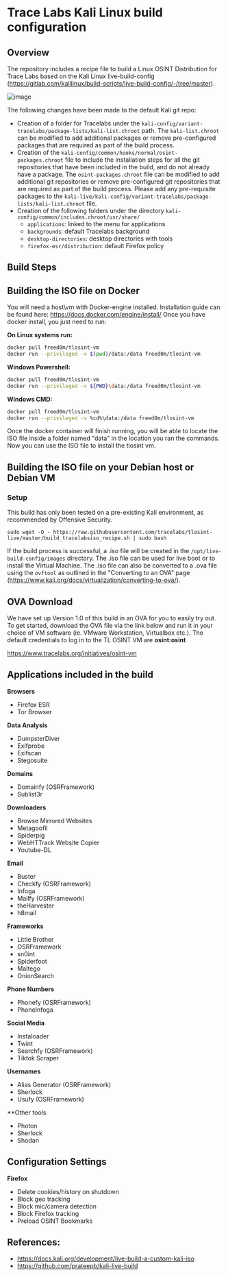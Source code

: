 # Trace Labs Kali Linux build configuration 

## Overview
The repository includes a recipe file to build a Linux OSINT Distribution for Trace Labs based on the Kali Linux live-build-config (https://gitlab.com/kalilinux/build-scripts/live-build-config/-/tree/master).

![image](https://user-images.githubusercontent.com/23207476/99865509-235c4500-2bfa-11eb-89fe-70d6685e1454.png)

The following changes have been made to the default Kali git repo:
* Creation of a folder for Tracelabs under the `kali-config/variant-tracelabs/package-lists/kali-list.chroot` path. The `kali-list.chroot` can be modified to add additional packages or remove pre-configured packages that are required as part of the build process. 
* Creation of the `kali-config/common/hooks/normal/osint-packages.chroot` file to include the installation steps for all the git repositories that have been included in the build, and do not already have a package. The `osint-packages.chroot` file can be modified to add additional git repositories or remove pre-configured git repositories that are required as part of the build process. Please add any pre-requisite packages to the `kali-live/kali-config/variant-tracelabs/package-lists/kali-list.chroot` file. 
* Creation of the following folders under the directory `kali-config/common/includes.chroot/usr/share/` 
    * `applications`: linked to the menu for applications
    * `backgrounds`: default Tracelabs background
    * `desktop-directories`: desktop directories with tools
    * `firefox-esr/distribution`: default Firefox policy

## Build Steps

## Building the ISO file on Docker
You will need a host\vm with Docker-engine installed. Installation guide can be found here: https://docs.docker.com/engine/install/
Once you have docker install, you just need to run:

**On Linux systems run:**
```bash
docker pull freed0m/tlosint-vm
docker run --privileged -v $(pwd)/data:/data freed0m/tlosint-vm
```
**Windows Powershell:**
```bash
docker pull freed0m/tlosint-vm
docker run --privileged -v ${PWD}\data:/data freed0m/tlosint-vm
```

**Windows CMD:**
```bash
docker pull freed0m/tlosint-vm
docker run --privileged -v %cd%\data:/data freed0m/tlosint-vm
```

Once the docker container will finish running, you will be able to locate the ISO file inside a folder named "data" in the location you ran the commands.
Now you can use the ISO file to install the tlosint vm.

## Building the ISO file on your Debian host or Debian VM

### Setup
This build has only been tested on a pre-existing Kali environment, as recommended by Offensive Security. 
```
sudo wget -O - https://raw.githubusercontent.com/tracelabs/tlosint-live/master/build_tracelabsiso_recipe.sh | sudo bash
```
If the build process is successful, a .iso file will be created in the `/opt/live-build-config/images` directory. The .iso file can be used for live boot or to install the Virtual Machine. The .iso file can also be converted to a .ova file using the `ovftool` as outlined in the "Converting to an OVA" page (https://www.kali.org/docs/virtualization/converting-to-ova/).

## OVA Download
We have set up Version 1.0 of this build in an OVA for you to easily try out. To get started, download the OVA file via the link below and run it in your choice of VM software (ie. VMware Workstation, Virtualbox etc.). The default credentials to log in to the TL OSINT VM are **osint:osint**

https://www.tracelabs.org/initiatives/osint-vm

## Applications included in the build 

**Browsers**
* Firefox ESR
* Tor Browser

**Data Analysis**
* DumpsterDiver
* Exifprobe
* Exifscan
* Stegosuite

**Domains**
* Domainfy (OSRFramework)
* Sublist3r

**Downloaders**
* Browse Mirrored Websites
* Metagoofil
* Spiderpig
* WebHTTrack Website Copier
* Youtube-DL

**Email**
* Buster
* Checkfy (OSRFramework)
* Infoga
* Mailfy (OSRFramework)
* theHarvester
* h8mail

**Frameworks**
* Little Brother
* OSRFramework
* sn0int
* Spiderfoot
* Maltego
* OnionSearch

**Phone Numbers**
* Phonefy (OSRFramework)
* PhoneInfoga

**Social Media**
* Instaloader
* Twint
* Searchfy (OSRFramework)
* Tiktok Scraper

**Usernames**
* Alias Generator (OSRFramework)
* Sherlock
* Usufy (OSRFramework)

**Other tools
* Photon
* Sherlock
* Shodan

## Configuration Settings
**Firefox**
* Delete cookies/history on shutdown
* Block geo tracking
* Block mic/camera detection
* Block Firefox tracking
* Preload OSINT Bookmarks

## References:
* https://docs.kali.org/development/live-build-a-custom-kali-iso 
* https://github.com/prateepb/kali-live-build 
